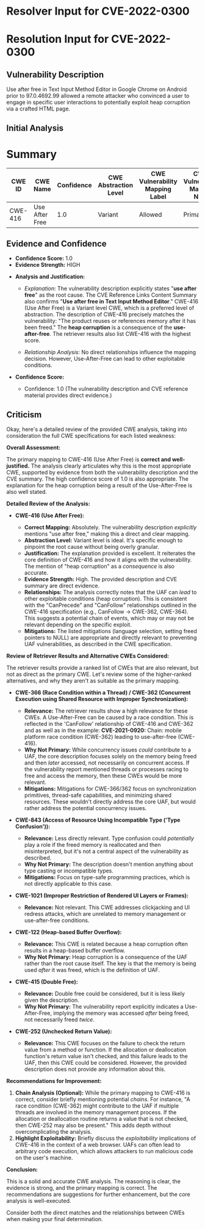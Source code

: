 # Resolver Input for CVE-2022-0300

# Resolution Input for CVE-2022-0300

## Vulnerability Description
Use after free in Text Input Method Editor in Google Chrome on Android prior to 97.0.4692.99 allowed a remote attacker who convinced a user to engage in specific user interactions to potentially exploit heap corruption via a crafted HTML page.

## Initial Analysis
# Summary
| CWE ID | CWE Name | Confidence | CWE Abstraction Level | CWE Vulnerability Mapping Label | CWE-Vulnerability Mapping Notes |
|---|---|---|---|---|---|
| CWE-416 | Use After Free | 1.0 | Variant | Allowed | Primary CWE |

## Evidence and Confidence

*   **Confidence Score:** 1.0
*   **Evidence Strength:** HIGH

- **Analysis and Justification:**
  - *Explanation:* The vulnerability description explicitly states "**use after free**" as the root cause. The CVE Reference Links Content Summary also confirms "**Use after free in Text Input Method Editor**." CWE-416 (Use After Free) is a Variant level CWE, which is a preferred level of abstraction. The description of CWE-416 precisely matches the vulnerability: "The product reuses or references memory after it has been freed." The **heap corruption** is a consequence of the **use-after-free**. The retriever results also list CWE-416 with the highest score.
  
  - *Relationship Analysis:* No direct relationships influence the mapping decision. However, Use-After-Free can lead to other exploitable conditions.

- **Confidence Score:**
  - Confidence: 1.0 (The vulnerability description and CVE reference material provides direct evidence.)

## Criticism
Okay, here's a detailed review of the provided CWE analysis, taking into consideration the full CWE specifications for each listed weakness:

**Overall Assessment:**

The primary mapping to CWE-416 (Use After Free) is **correct and well-justified.** The analysis clearly articulates why this is the most appropriate CWE, supported by evidence from both the vulnerability description and the CVE summary.  The high confidence score of 1.0 is also appropriate. The explanation for the heap corruption being a result of the Use-After-Free is also well stated.

**Detailed Review of the Analysis:**

*   **CWE-416 (Use After Free):**

    *   **Correct Mapping:** Absolutely.  The vulnerability description *explicitly* mentions "use after free," making this a direct and clear mapping.
    *   **Abstraction Level:** Variant level is ideal. It's specific enough to pinpoint the root cause without being overly granular.
    *   **Justification:** The explanation provided is excellent. It reiterates the core definition of CWE-416 and how it aligns with the vulnerability. The mention of "heap corruption" as a *consequence* is also accurate.
    *   **Evidence Strength:** High. The provided description and CVE summary are direct evidence.
    *   **Relationships:** The analysis correctly notes that the UAF can *lead* to other exploitable conditions (heap corruption). This is consistent with the "CanPrecede" and "CanFollow" relationships outlined in the CWE-416 specification (e.g., CanFollow -> CWE-362, CWE-364). This suggests a potential chain of events, which may or may not be relevant depending on the specific exploit.
    *   **Mitigations:** The listed mitigations (language selection, setting freed pointers to NULL) are appropriate and directly relevant to preventing UAF vulnerabilities, as described in the CWE specification.

**Review of Retriever Results and Alternative CWEs Considered:**

The retriever results provide a ranked list of CWEs that are also relevant, but not as direct as the primary CWE. Let's review some of the higher-ranked alternatives, and why they aren't as suitable as the primary mapping.

*   **CWE-366 (Race Condition within a Thread) / CWE-362 (Concurrent Execution using Shared Resource with Improper Synchronization):**

    *   **Relevance:** The retriever results show a high relevance for these CWEs. A Use-After-Free can be caused by a race condition. This is reflected in the 'CanFollow' relationship of CWE-416 and CWE-362 and as well as in the example: **CVE-2021-0920:** Chain: mobile platform race condition (CWE-362) leading to use-after-free (CWE-416).
    *   **Why Not Primary:** While concurrency issues *could* contribute to a UAF, the core description focuses solely on the memory being freed and then *later* accessed, not necessarily on concurrent access. If the vulnerability report mentioned threads or processes racing to free and access the memory, then these CWEs would be more relevant.
    *   **Mitigations:** Mitigations for CWE-366/362 focus on synchronization primitives, thread-safe capabilities, and minimizing shared resources. These wouldn't directly address the core UAF, but would rather address the potential concurrency issues.

*   **CWE-843 (Access of Resource Using Incompatible Type ('Type Confusion')):**

    *   **Relevance:** Less directly relevant. Type confusion could *potentially* play a role if the freed memory is reallocated and then misinterpreted, but it's not a central aspect of the vulnerability as described.
    *   **Why Not Primary:**  The description doesn't mention anything about type casting or incompatible types.
    *   **Mitigations:** Focus on type-safe programming practices, which is not directly applicable to this case.

*   **CWE-1021 (Improper Restriction of Rendered UI Layers or Frames):**

    *   **Relevance:** Not relevant. This CWE addresses clickjacking and UI redress attacks, which are unrelated to memory management or use-after-free conditions.

*   **CWE-122 (Heap-based Buffer Overflow):**

    *   **Relevance:** This CWE is related because a heap corruption often results in a heap-based buffer overflow.
    *   **Why Not Primary:** Heap corruption is a consequence of the UAF rather than the root cause itself. The key is that the memory is being used *after* it was freed, which is the definition of UAF.

*   **CWE-415 (Double Free):**

    *   **Relevance:** Double free could be considered, but it is less likely given the description.
    *   **Why Not Primary:** The vulnerability report explicitly indicates a Use-After-Free, implying the memory was accessed *after* being freed, not necessarily freed *twice*.

*   **CWE-252 (Unchecked Return Value):**

    *   **Relevance:** This CWE focuses on the failure to check the return value from a method or function. If the allocation or deallocation function's return value isn't checked, and this failure leads to the UAF, then this CWE could be considered. However, the provided description does not provide any information about this.

**Recommendations for Improvement:**

1.  **Chain Analysis (Optional):** While the primary mapping to CWE-416 is correct, consider briefly mentioning potential *chains*.  For instance, "A race condition (CWE-362) might contribute to the UAF if multiple threads are involved in the memory management process. If the allocation or deallocation routine returns a value that is not checked, then CWE-252 may also be present."  This adds depth without overcomplicating the analysis.
2.  **Highlight Exploitability:** Briefly discuss the *exploitability* implications of CWE-416 in the context of a web browser. UAFs can often lead to arbitrary code execution, which allows attackers to run malicious code on the user's machine.

**Conclusion:**

This is a solid and accurate CWE analysis. The reasoning is clear, the evidence is strong, and the primary mapping is correct. The recommendations are suggestions for further enhancement, but the core analysis is well-executed.

Consider both the direct matches and the relationships between CWEs
when making your final determination.
        